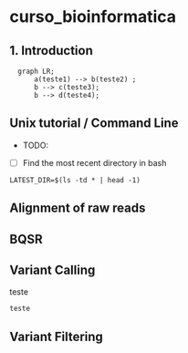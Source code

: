 # curso_bioinformatica

## 1. Introduction

```mermaid
  graph LR;
      a(teste1) --> b(teste2) ;
      b --> c(teste3);
      b --> d(teste4);
```

## Unix tutorial / Command Line

* TODO: 

- [ ] Find the most recent directory in bash

```
LATEST_DIR=$(ls -td * | head -1)
```

## Alignment of raw reads


## BQSR

## Variant Calling

teste

`teste`

## Variant Filtering


